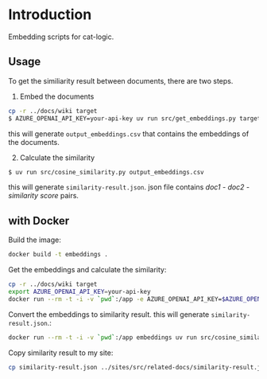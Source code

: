 # Introduction

Embedding scripts for cat-logic.

## Usage

To get the similiarity result between documents, there are two steps.

1. Embed the documents

```bash
cp -r ../docs/wiki target
$ AZURE_OPENAI_API_KEY=your-api-key uv run src/get_embeddings.py target
```

this will generate `output_embeddings.csv` that contains the embeddings of the documents.

2. Calculate the similarity

```bash
$ uv run src/cosine_similarity.py output_embeddings.csv
```

this will generate `similarity-result.json`.
json file contains _doc1 - doc2 - similarity score_ pairs.

## with Docker

Build the image:

```bash
docker build -t embeddings .
```

Get the embeddings and calculate the similarity:

```bash
cp -r ../docs/wiki target
export AZURE_OPENAI_API_KEY=your-api-key
docker run --rm -t -i -v `pwd`:/app -e AZURE_OPENAI_API_KEY=$AZURE_OPENAI_API_KEY embeddings uv run src/get_embeddings.py target
```

Convert the embeddings to similarity result. this will generate `similarity-result.json`.:

```bash
docker run --rm -t -i -v `pwd`:/app embeddings uv run src/cosine_similarity.py output_embeddings.csv
```

Copy similarity result to my site:

```bash
cp similarity-result.json ../sites/src/related-docs/similarity-result.json
```
